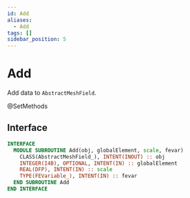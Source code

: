 ```yaml
---
id: Add
aliases:
  - Add
tags: []
sidebar_position: 5
---
```


# Add

Add data to `AbstractMeshField`.

<span class="badge badge--secondary"> @SetMethods </span>

## Interface

```fortran
INTERFACE
  MODULE SUBROUTINE Add(obj, globalElement, scale, fevar)
    CLASS(AbstractMeshField_), INTENT(INOUT) :: obj
    INTEGER(I4B), OPTIONAL, INTENT(IN) :: globalElement
    REAL(DFP), INTENT(IN) :: scale
    TYPE(FEVariable_), INTENT(IN) :: fevar
  END SUBROUTINE Add
END INTERFACE
```
